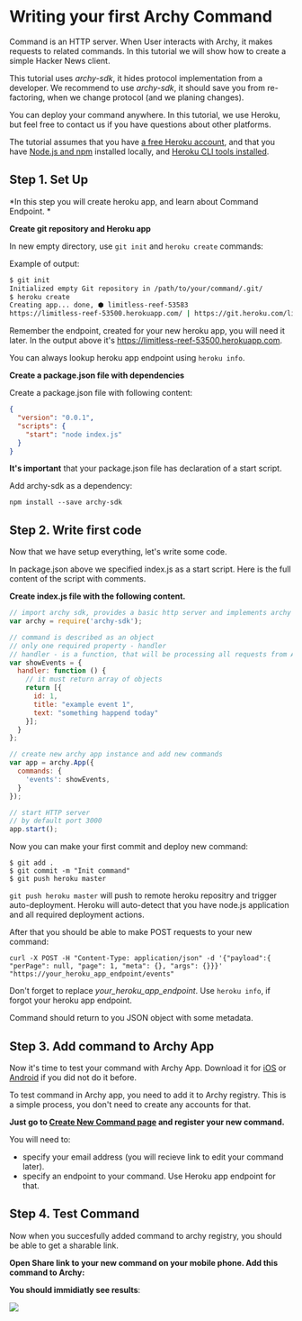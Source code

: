 # Writing your first Archy Command

Command is an HTTP server. When User interacts with Archy, it makes requests to related commands. In this tutorial we will show how to create a simple Hacker News client.

This tutorial uses *archy-sdk*, it hides protocol implementation from a developer. We recommend to use *archy-sdk*, it should save you from re-factoring, when we change protocol (and we planing changes).

You can deploy your command anywhere. In this tutorial, we use Heroku, but feel free to contact us if you have questions about other platforms.

The tutorial assumes that you have [a free Heroku account](https://signup.heroku.com/signup/dc), and that you have [Node.js and npm](https://nodejs.org/en/download/) installed locally, and [Heroku CLI tools installed](https://devcenter.heroku.com/articles/heroku-command-line#download-and-install).

## Step 1. Set Up

*In this step you will create heroku app, and learn about Command Endpoint.
*

**Create git repository and Heroku app**

In new empty directory, use ```git init``` and ```heroku create``` commands:

Example of output:
```bash
$ git init
Initialized empty Git repository in /path/to/your/command/.git/
$ heroku create
Creating app... done, ⬢ limitless-reef-53583
https://limitless-reef-53500.herokuapp.com/ | https://git.heroku.com/limitless-reef-53500.git
``` 

Remember the endpoint, created for your new heroku app, you will need it later. In the output above it's https://limitless-reef-53500.herokuapp.com.

You can always lookup heroku app endpoint using ```heroku info```.


**Create a package.json file with dependencies**

Create a package.json file with following content:

```json
{
  "version": "0.0.1",
  "scripts": {
    "start": "node index.js"
  }
}
```
**It's important** that your package.json file has declaration of a start script.

Add archy-sdk as a dependency:

```
npm install --save archy-sdk
```


## Step 2. Write first code

Now that we have setup everything, let's write some code.

In package.json above we specified index.js as a start script. Here is the full content of the script with comments.

**Create index.js file with the following content.**

```javascript
// import archy sdk, provides a basic http server and implements archy protocol
var archy = require('archy-sdk');

// command is described as an object
// only one required property - handler
// handler - is a function, that will be processing all requests from Archy
var showEvents = {
  handler: function () {
    // it must return array of objects
    return [{
      id: 1,
      title: "example event 1",
      text: "something happend today"
    }];
  }
};

// create new archy app instance and add new commands
var app = archy.App({
  commands: {
    'events': showEvents,
  }
});

// start HTTP server
// by default port 3000
app.start();
```



Now you can make your first commit and deploy new command:

```
$ git add .
$ git commit -m "Init command"
$ git push heroku master
```

```git push heroku master```  will push to remote heroku repositry and trigger auto-deployment. Heroku will auto-detect that you have node.js application and all required deployment actions.

After that you should be able to make POST requests to your new command:

```
curl -X POST -H "Content-Type: application/json" -d '{"payload":{ "perPage": null, "page": 1, "meta": {}, "args": {}}}' "https://your_heroku_app_endpoint/events"
```

Don't forget to replace *your_heroku_app_endpoint*. Use ```heroku info```, if forgot your heroku app endpoint.

Command should return to you JSON object with some metadata.

## Step 3. Add command to Archy App

Now it's time to test your command with Archy App. Download it for [iOS](https://archy.ai/downloads/ios) or [Android](https://archy.ai/downloads/android) if you did not do it before.

To test command in Archy app, you need to add it to Archy registry. This is a simple process, you don't need to create any accounts for that. 

**Just go to [Create New Command page](https://archy.ai/developer/command/add) and register your new command.**

You will need to:
- specify your email address (you will recieve link to edit your command later).
- specify an endpoint to your command. Use Heroku app endpoint for that.


## Step 4. Test Command

Now when you succesfully added command to archy registry, you should be able to get a sharable link.

**Open Share link to your new command on your mobile phone. Add this command to Archy:**

**You should immidiatly see results**:

![](archy_tutorial_img_results_1_.png)
